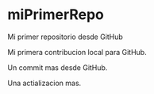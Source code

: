 # miPrimerRepo
Mi primer repositorio desde GitHub

Mi primera contribucion local para GitHub.

Un commit mas desde GitHub.

Una actializacion mas.

